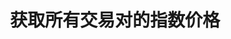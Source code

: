 ---
title: 获取所有交易对的指数价格
position_number: 12
type: get
description: /az/future/market/v1/public/q/index-price
parameters:
content_markdown: 注：**此方法不需要签名**
left_code_blocks:
    -
        code_block: "public void getKLine() {\r\n\tString text = HttpUtil.get(URL + \"/data/api/az/future/market/v1/getKLine?market=btc_usdt&type=1min&since=0\");\r\n\tSystem.out.println(text);\r\n}"
        title: Java
        language: java
right_code_blocks:
    - code_block: |-
        {
          "error": {
            "code": "",
            "msg": ""
          },
          "msgInfo": "success",
          "returnCode": 0,
          "result": [
            {
                "s": "eth_usdt",   //交易对
                "p": "3857.579503",//价格
                "t": 1761980457446 //时间
            }
          ]
        }
      title: Response
      language: json
---